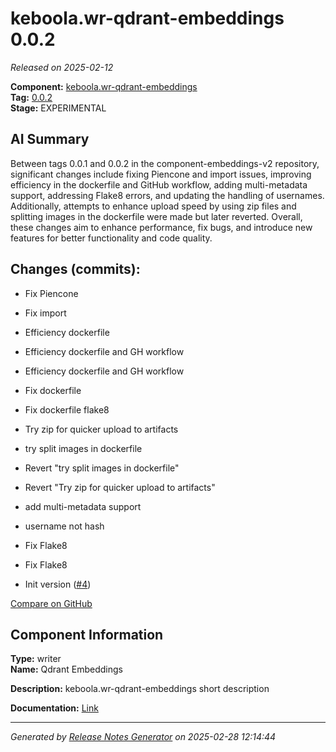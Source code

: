 # keboola.wr-qdrant-embeddings 0.0.2

_Released on 2025-02-12_

**Component:** [keboola.wr-qdrant-embeddings](https://github.com/keboola/component-embeddings-v2)  
**Tag:** [0.0.2](https://github.com/keboola/component-embeddings-v2/releases/tag/0.0.2)  
**Stage:** EXPERIMENTAL  


## AI Summary
Between tags 0.0.1 and 0.0.2 in the component-embeddings-v2 repository, significant changes include fixing Piencone and import issues, improving efficiency in the dockerfile and GitHub workflow, adding multi-metadata support, addressing Flake8 errors, and updating the handling of usernames. Additionally, attempts to enhance upload speed by using zip files and splitting images in the dockerfile were made but later reverted. Overall, these changes aim to enhance performance, fix bugs, and introduce new features for better functionality and code quality.



## Changes (commits):


- Fix Piencone 
  



- Fix import 
  



- Efficiency dockerfile 
  



- Efficiency dockerfile and GH workflow 
  



- Efficiency dockerfile and GH workflow 
  



- Fix dockerfile 
  



- Fix dockerfile flake8 
  



- Try zip for quicker upload to artifacts 
  



- try split images in dockerfile 
  



- Revert "try split images in dockerfile" 
  



- Revert "Try zip for quicker upload to artifacts" 
  



- add multi-metadata support 
  



- username not hash 
  



- Fix Flake8 
  



- Fix Flake8 
  



- Init version ([#4](https://github.com/keboola/component-embeddings-v2/pull/4))
  



[Compare on GitHub](https://github.com/component-embeddings-v2/compare/0.0.1...0.0.2)



## Component Information
**Type:** writer  
**Name:** Qdrant Embeddings  

**Description:** keboola.wr-qdrant-embeddings short description  


**Documentation:** [Link](https://github.com/keboola/component-embeddings-v2/blob/master/README.md)  



---
_Generated by [Release Notes Generator](https://github.com/keboola/release-notes-generator) on 2025-02-28 12:14:44_ 